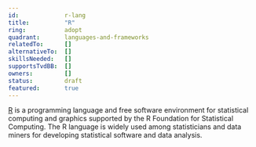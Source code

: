 ```yaml
---
id:				r-lang
title:      	"R"
ring:       	adopt
quadrant:   	languages-and-frameworks
relatedTo:		[]
alternativeTo:	[]
skillsNeeded:	[]
supportsTvdBB:	[]
owners:         [] 
status:			draft
featured:       true
---
```


[R](https://www.python.org/) is a programming language and free software environment for statistical computing and graphics supported by the R Foundation for Statistical Computing. The R language is widely used among statisticians and data miners for developing statistical software and data analysis.